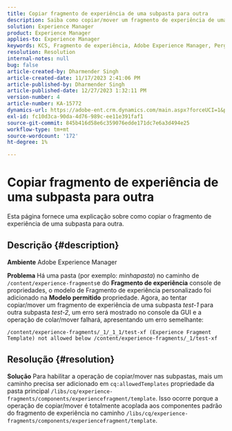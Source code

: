 ```yaml
---
title: Copiar fragmento de experiência de uma subpasta para outra
description: Saiba como copiar/mover um fragmento de experiência de uma subpasta para outra.
solution: Experience Manager
product: Experience Manager
applies-to: Experience Manager
keywords: KCS, Fragmento de experiência, Adobe Experience Manager, Perguntas frequentes, cópia, subpasta
resolution: Resolution
internal-notes: null
bug: false
article-created-by: Dharmender Singh
article-created-date: 11/17/2023 2:41:06 PM
article-published-by: Dharmender Singh
article-published-date: 12/27/2023 1:32:11 PM
version-number: 4
article-number: KA-15772
dynamics-url: https://adobe-ent.crm.dynamics.com/main.aspx?forceUCI=1&pagetype=entityrecord&etn=knowledgearticle&id=a32caf50-5785-ee11-8179-6045bd006239
exl-id: fc10d3ca-90da-4d76-989c-ee11e391faf1
source-git-commit: 845b416d58e6c359076edde171dc7e6a3d494e25
workflow-type: tm+mt
source-wordcount: '172'
ht-degree: 1%

---
```


# Copiar fragmento de experiência de uma subpasta para outra


Esta página fornece uma explicação sobre como copiar o fragmento de experiência de uma subpasta para outra.

## Descrição {#description}


<b>Ambiente</b>
Adobe Experience Manager

<b>Problema</b>
Há uma pasta (por exemplo: *minhapasta*) no caminho de `/content/experience-fragments`e do <b>Fragmento de experiência</b> console de propriedades, o modelo de Fragmento de experiência personalizado foi adicionado na <b>Modelo permitido</b> propriedade.
Agora, ao tentar copiar/mover um fragmento de experiência de uma subpasta *test-1* para outra subpasta *test-2*, um erro será mostrado no console da GUI e a operação de colar/mover falhará, apresentando um erro semelhante:


```
/content/experience-fragments/_1/_1_1/test-xf (Experience Fragment Template) not allowed below /content/experience-fragments/_1/test-xf
```



## Resolução {#resolution}


<b>Solução</b>
Para habilitar a operação de copiar/mover nas subpastas, mais um caminho precisa ser adicionado em `cq:allowedTemplates` propriedade da pasta principal `/libs/cq/experience-fragments/components/experiencefragment/template`.
Isso ocorre porque a operação de copiar/mover é totalmente acoplada aos componentes padrão do fragmento de experiência no caminho `/libs/cq/experience-fragments/components/experiencefragment/template`.
